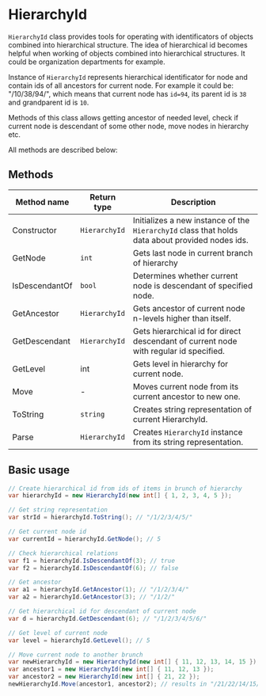 # HierarchyId
`HierarchyId` class provides tools for operating with identificators of objects combined into hierarchical structure. The idea of hierarchical id becomes helpful when working of objects combined into hierarchical structures. It could be organization departments for example.

Instance of `HierarchyId` represents hierarchical identificator for node and contain ids of all ancestors for current node. For example it could be: "/10/38/94/", which means that current node has `id=94`, its parent id is `38` and grandparent id is `10`.

Methods of this class allows getting ancestor of needed level, check if current node is descendant of some other node, move nodes in hierarchy etc.

All methods are described below:

## Methods

| Method name | Return type | Description |
| --- | --- | --- |
| Constructor | `HierarchyId` | Initializes a new instance of the `HierarchyId` class that holds data about provided nodes ids. | 
| GetNode | `int` | Gets last node in current branch of hierarchy |
| IsDescendantOf | `bool` | Determines whether current node is descendant of specified node. |
| GetAncestor | `HierarchyId` | Gets ancestor of current node n-levels higher than itself. |
| GetDescendant | `HierarchyId` | Gets hierarchical id for direct descendant of current node with regular id specified. |
| GetLevel | int | Gets level in hierarchy for current node. |
| Move | - | Moves current node from its current ancestor to new one. |
| ToString | `string` | Creates string representation of current HierarchyId. |
| Parse | `HierarchyId` | Creates `HierarchyId` instance from its string representation. |

## Basic usage

```csharp
// Create hierarchical id from ids of items in brunch of hierarchy
var hierarchyId = new HierarchyId(new int[] { 1, 2, 3, 4, 5 });

// Get string representation
var strId = hierarchyId.ToString(); // "/1/2/3/4/5/"

// Get current node id
var currentId = hierarchyId.GetNode(); // 5

// Check hierarchical relations
var f1 = hierarchyId.IsDescendantOf(3); // true
var f2 = hierarchyId.IsDescendantOf(6); // false

// Get ancestor
var a1 = hierarchyId.GetAncestor(1); // "/1/2/3/4/"
var a2 = hierarchyId.GetAncestor(3); // "/1/2/"

// Get hierarchical id for descendant of current node
var d = hierarchyId.GetDescendant(6); // "/1/2/3/4/5/6/"

// Get level of current node
var level = hierarchyId.GetLevel(); // 5

// Move current node to another brunch
var newHierarchyId = new HierarchyId(new int[] { 11, 12, 13, 14, 15 });
var ancestor1 = new HierarchyId(new int[] { 11, 12, 13 });
var ancestor2 = new HierarchyId(new int[] { 21, 22 });
newHierarchyId.Move(ancestor1, ancestor2); // results in "/21/22/14/15/"
```